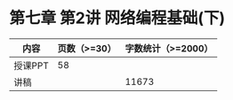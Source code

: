 # 第七章 第2讲 网络编程基础(下)

| 内容    | 页数（>=30） | 字数统计（>=2000） |
| ------- | ------------ | ------------------ |
| 授课PPT | 58           |                    |
| 讲稿    |              | 11673              |

